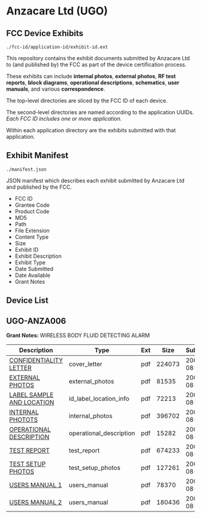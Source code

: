 # Anzacare Ltd (UGO)
## FCC Device Exhibits

```
./fcc-id/application-id/exhibit-id.ext
```

This repository contains the exhibit documents submitted by Anzacare Ltd to (and published by) the FCC as part of the device certification process.

These exhibits can include **internal photos**, **external photos**, **RF test reports**, **block diagrams**, **operational descriptions**, **schematics**, **user manuals**, and various **correspondence**.

The top-level directories are sliced by the FCC ID of each device.

The second-level directories are named according to the application UUIDs. *Each FCC ID includes one or more application.*

Within each application directory are the exhibits submitted with that application. 

## Exhibit Manifest

```
./manifest.json
```

JSON manifest which describes each exhibit submitted by Anzacare Ltd and published by the FCC.

- FCC ID
- Grantee Code
- Product Code
- MD5
- Path
- File Extension
- Content Type
- Size
- Exhibit ID
- Exhibit Description
- Exhibit Type
- Date Submitted
- Date Available
- Grant Notes

## Device List
## UGO-ANZA006
**Grant Notes:** WIRELESS BODY FLUID DETECTING ALARM

| Description | Type | Ext | Size | Submitted | Available |
| ----------- | ---- | --- | ---- | --------- | --------- |
| [CONFIDENTIALITY LETTER](UGO-ANZA006/b43dc29165a4a3ad8d958049c4c2cacc/689741.pdf) | cover_letter | pdf | 224073 | 2006-08-03 | 2006-08-03 |
| [EXTERNAL PHOTOS](UGO-ANZA006/b43dc29165a4a3ad8d958049c4c2cacc/689742.pdf) | external_photos | pdf | 81535 | 2006-08-03 | 2006-08-03 |
| [LABEL SAMPLE AND LOCATION](UGO-ANZA006/b43dc29165a4a3ad8d958049c4c2cacc/689745.pdf) | id_label_location_info | pdf | 72213 | 2006-08-03 | 2006-08-03 |
| [INTERNAL PHOTOTS](UGO-ANZA006/b43dc29165a4a3ad8d958049c4c2cacc/689743.pdf) | internal_photos | pdf | 396702 | 2006-08-03 | 2006-08-03 |
| [OPERATIONAL DESCRIPTION](UGO-ANZA006/b43dc29165a4a3ad8d958049c4c2cacc/689744.pdf) | operational_description | pdf | 15282 | 2006-08-03 | 2006-08-03 |
| [TEST REPORT](UGO-ANZA006/b43dc29165a4a3ad8d958049c4c2cacc/689747.pdf) | test_report | pdf | 674233 | 2006-08-03 | 2006-08-03 |
| [TEST SETUP PHOTOS](UGO-ANZA006/b43dc29165a4a3ad8d958049c4c2cacc/689748.pdf) | test_setup_photos | pdf | 127261 | 2006-08-03 | 2006-08-03 |
| [USERS MANUAL 1](UGO-ANZA006/b43dc29165a4a3ad8d958049c4c2cacc/689746.pdf) | users_manual | pdf | 78370 | 2006-08-03 | 2006-08-03 |
| [USERS MANUAL 2](UGO-ANZA006/b43dc29165a4a3ad8d958049c4c2cacc/689749.pdf) | users_manual | pdf | 180436 | 2006-08-03 | 2006-08-03 |
